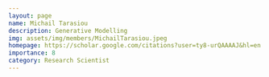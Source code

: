 ```yaml
---
layout: page
name: Michail Tarasiou
description: Generative Modelling
img: assets/img/members/MichailTarasiou.jpeg
homepage: https://scholar.google.com/citations?user=ty8-urQAAAAJ&hl=en
importance: 8
category: Research Scientist
---
```

